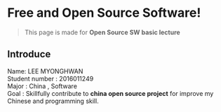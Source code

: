 Free and Open Source Software!
===========
>This page is made for **Open Source SW  basic lecture**

Introduce
---------
Name: LEE MYONGHWAN </br>
Student number : 2016011249 </br>
Major : China , Software </br>
Goal : Skillfully contribute to **china open source project** for improve my Chinese and programming skill.

